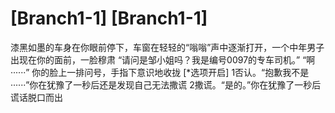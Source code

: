 # [Branch1-1] [Branch1-1]
漆黑如墨的车身在你眼前停下，车窗在轻轻的“嗡嗡”声中逐渐打开，一个中年男子出现在你的面前，一脸穆肃
“请问是邹小姐吗？我是编号0097的专车司机。”
“啊······”
你的脸上一排问号，手指下意识地收拢
[*选项开启]
1否认。“抱歉我不是······”你在犹豫了一秒后还是发现自己无法撒谎
2撒谎。“是的。”你在犹豫了一秒后谎话脱口而出